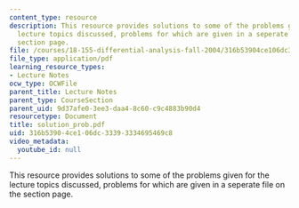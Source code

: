 ```yaml
---
content_type: resource
description: This resource provides solutions to some of the problems given for the
  lecture topics discussed, problems for which are given in a seperate file on the
  section page.
file: /courses/18-155-differential-analysis-fall-2004/316b53904ce106dc33393334695469c8_solution_prob.pdf
file_type: application/pdf
learning_resource_types:
- Lecture Notes
ocw_type: OCWFile
parent_title: Lecture Notes
parent_type: CourseSection
parent_uid: 9d37afe0-3ee3-daa4-8c60-c9c4883b90d4
resourcetype: Document
title: solution_prob.pdf
uid: 316b5390-4ce1-06dc-3339-3334695469c8
video_metadata:
  youtube_id: null
---
```

This resource provides solutions to some of the problems given for the lecture topics discussed, problems for which are given in a seperate file on the section page.